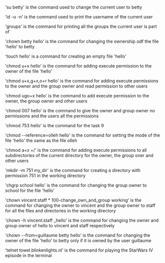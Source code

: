 'su betty' is the command used to change the current user to betty

'id -u -n' is the command used to print the username of the current user

'groups' is the command for printing all the groups the current user is part of

'chown betty hello' is the command for changing the ownership odf the file 'hello' to betty

'touch hello' is a command for creating an empty file 'hello'

'chmod u+x hello' is the command for adding execute permission to the owner of the file 'hello'

'chmod u+x,g+x,o+r hello' is the command for adding execute permissions to the owner and the group owner and read permission to other users

'chmod ugo+x hello' is the command to add execute permission to the owner, the group owner and other users

'chmod 007 hello' is the command to give the owner and group owner no permissions and the users all the permissions

'chmod 753 hello' is the command for the task 9

'chmod --reference=olleh hello' is the command for setting the mode of the file 'hello' the same as the file olleh

'chmod a+x +/' is the command for adding execute permissions to all subdirectories of the current directory for the owner, the group oner and other users

'mkdir -m 751 my_dir' is the command for creating a directory with permission 751 in the working directory

'chgrp school hello' is the command for changing the group owner to school for the file 'hello'

'chown vincent:staff * 100-change_own_and_group working' is the command for changing the owner to vincent and the group owner to staff for all the files and directories in the working directory

'chown -h vincent:staff _hello' is the command for changing the owner and group owner of hello to vincent and staff respectively

'chown --from=guillaume betty hello' is the command for changing the owner of the file 'hello' to betty only if it is owned by the user guillaume

'telnet towel.blinkenlights.nl' is the command for playing the StarWars IV episode in the terminal
